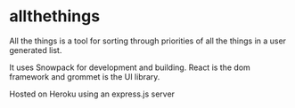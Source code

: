 # allthethings

All the things is a tool for sorting through priorities of all the things in a user generated list.

It uses Snowpack for development and building. React is the dom framework and grommet is the UI library.

Hosted on Heroku using an express.js server
